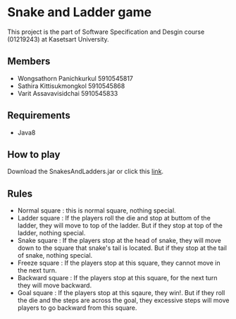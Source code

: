 # Snake and Ladder game 

This project is the part of Software Specification and Desgin course (01219243) at Kasetsart University.

## Members

- Wongsathorn Panichkurkul 5910545817
- Sathira Kittisukmongkol 5910545868
- Varit Assavavisidchai 5910545833

## Requirements

* Java8

## How to play

Download the SnakesAndLadders.jar or click this [link](SnakesAndLadders.jar).

## Rules

- Normal square : this is normal square, nothing special.
- Ladder square : If the players roll the die and stop at buttom of the ladder, they will move to top of the ladder. But if they stop at top of the ladder, nothing special.
- Snake square : If the players stop at the head of snake, they will move down to the square that snake's tail is located. But if they stop at the tail of snake, nothing special.
- Freeze square : If the players stop at this square, they cannot move in the next turn.
- Backward square : If the players stop at this square, for the next turn they will move backward.
- Goal square : If the players stop at this sqaure, they win!. But if they roll the die and the steps are across the goal, they excessive steps will move players to go backward from this square.


